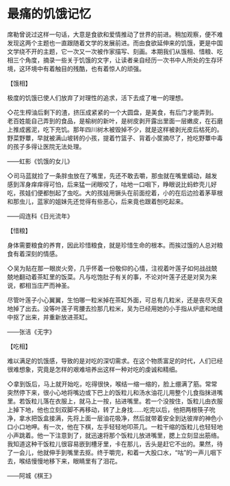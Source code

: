 # 最痛的饥饿记忆

席勒曾说过这样一句话，大意是食欲和爱情推动了世界的前进。稍加观察，便不难发现这两个主题也一直跟随着文学的发展前进。而由食欲延伸来的饥饿，更是中国文学绕不开的主题，它一次又一次被作家描写、刻画。本期我们从饿相、惜粮、吃相三个角度，摘录一些关于饥饿的文字，让读者亲自经历一次书中人所处的生存环境，这环境中有着触目的残酷，也有着惊人的顽强。

【饿相】

极度的饥饿已使人们放弃了对理性的追求，活下去成了唯一的理想。

◇花生榨油后剩下的渣，挤压成紧紧的一个大圆盘，是美食，有后门才能弄到。老百姓能自己弄到的食品，是榆树的新叶，是树皮剥开露出里面一层嫩皮，在石磨上推成酱泥，吃下充饥。那年四川树木被毁掉不少，就是这样被剥光皮后枯死的。野菜野蕈，早就被满山坡转的小孩，提着竹篮子、背着小筐摘尽了，抢吃野蕈中毒的孩子多得让医院无法处理。

——虹影《饥饿的女儿》

◇司马蓝就捡了一条胖虫放在了嘴里，先还不敢去嚼，那虫就在嘴里蠕动，越发感到浑身痒痒得可怕，后来猛一闭眼咬了，咕地一口咽下，睁眼说比蚂蚱壳儿好吃，孩娃们便都刨起了虫吃。大的孩娃用镢头在前面挖着，小的在后边捡着茅草根和那虫儿，蓝家的姐妹先还觉得有些恶心，后来竟也跟着刨吃起来。

——阎连科《日光流年》

【惜粮】

身体需要粮食的养育，因此珍惜粮食，就是珍惜生命的根本。而挨过饿的人总对粮食有着深刻的情感。

◇吴为贴在那一眼炭火旁，几乎怀着一份敬仰的心情，注视着叶莲子如何战战兢兢地翻动着茶缸里的饭菜。凡与吃饱肚子有关的事，不论对叶莲子还是对吴为来说，都相当庄严而神圣。

尽管叶莲子小心翼翼，生怕哪一粒米掉在茶缸外面，可总有几粒米，还是丧尽天良地掉了出去。没等叶莲子弯腰去捡那几粒米，吴为已经用她的小手指从炉底和地缝中抠了出来，并重新放进茶缸。

——张洁《无字》

【吃相】

难以满足的饥饿感，导致的是对吃的深切需求。在这个物质富足的时代，人们已经很难想象，究竟是怎样的艰难培养出这样一种对吃的虔诚和精细。

◇拿到饭后，马上就开始吃，吃得很快，喉结一缩一缩的，脸上绷满了筋。常常突然停下来，很小心地将嘴边或下巴上的饭粒儿和汤水油花儿用整个儿食指抹进嘴里。若饭粒儿落在衣服上，就马上一按，拈进嘴里。若一个没按住，饭粒儿由衣服上掉下地，他也立刻双脚不再移动，转了上身找……吃完以后，他把两根筷子吮净，拿水把饭盒接满，先将上面一层油花吸净，然后就带着安全到达彼岸的神色小口小口地呷。有一次，他在下棋，左手轻轻地叩茶几。一粒干缩的饭粒儿也轻轻地小声跳着。他一下注意到了，就迅速将那个饭粒儿放进嘴里，腮上立刻显出筋络。我知道这种干饭粒儿很容易嵌到槽牙里，卡在那儿，舌头是赶它不出的。果然，待了一会儿，他就伸手到嘴里去抠。终于嚼完，和着一大股口水，“咕”的一声儿咽下去，喉结慢慢地移下来，眼睛里有了泪花。

——阿城《棋王》